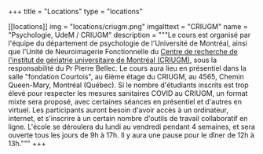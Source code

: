 +++
title = "Locations"
type = "locations"

[[locations]]
  img = "locations/criugm.png"
  imgalttext = "CRIUGM"
  name = "Psychologie, UdeM / CRIUGM"
  description = """Le cours est organisé par l'équipe du département de psychologie de l'Université de Montréal, ainsi que l'Unité de Neuroimagerie Fonctionnelle du [Centre de recherche de l'institut de gériatrie universitaire de Montréal (CRIUGM)](https://www.criugm.qc.ca/fr/contact.html), sous la responsabilité du Pr Pierre Bellec. Le cours aura lieu en présentiel dans la salle "fondation Courtois", au 6ième étage du CRIUGM, au 4565, Chemin Queen-Mary, Montréal (Québec). Si le nombre d'étudiants inscrits est trop élevé pour respecter les mesures sanitaires COVID au CRIUGM, un format mixte sera proposé, avec certaines séances en présentiel et d'autres en virtuel. Les participants auront besoin d'avoir accès à un ordinateur, internet, et s'inscrire à un certain nombre d'outils de travail collaboratif en ligne. L'école se déroulera du lundi au vendredi pendant 4 semaines, et sera ouverte tous les jours de 9h à 17h. Il y aura une pause pour le dîner de 12h à 13h."""
+++
